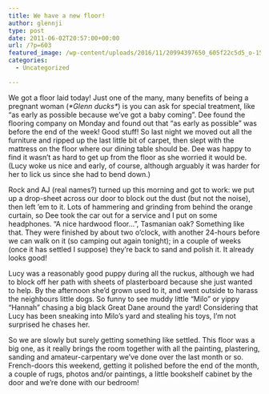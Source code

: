 ```yaml
---
title: We have a new floor!
author: glennji
type: post
date: 2011-06-02T20:57:00+00:00
url: /?p=603
featured_image: /wp-content/uploads/2016/11/20994397650_605f22c5d5_o-1568x1176.jpg
categories:
  - Uncategorized

---
```

We got a floor laid today! Just one of the many, many benefits of being a pregnant woman (_\*Glenn ducks\*_) is you can ask for special treatment, like &#8220;as early as possible because we&#8217;ve got a baby coming&#8221;. Dee found the flooring company on Monday and found out that &#8220;as early as possible&#8221; was before the end of the week! Good stuff! So last night we moved out all the furniture and ripped up the last little bit of carpet, then slept with the mattress on the floor where our dining table should be. Dee was happy to find it wasn&#8217;t as hard to get up from the floor as she worried it would be. (Lucy woke us nice and early, of course, although arguably it was harder for her to lick us since she had to bend down.)
  
Rock and AJ (real names?) turned up this morning and got to work: we put up a drop-sheet across our door to block out the dust (but not the noise), then left &#8217;em to it. Lots of hammering and grinding from behind the orange curtain, so Dee took the car out for a service and I put on some headphones. &#8220;A nice hardwood floor&#8230;&#8221;, Tasmanian oak? Something like that. They were finished by about two o&#8217;clock, with another 24-hours before we can walk on it (so camping out again tonight); in a couple of weeks (once it has settled I suppose) they&#8217;re back to sand and polish it. It already looks good!
  
Lucy was a reasonably good puppy during all the ruckus, although we had to block off her path with sheets of plasterboard because she just wanted to help. By the afternoon she&#8217;d grown used to it, and went outside to harass the neighbours little dogs. So funny to see muddy little &#8220;Milo&#8221; or yippy &#8220;Hannah&#8221; chasing a big black Great Dane around the yard! Considering that Lucy has been sneaking into Milo&#8217;s yard and stealing his toys, I&#8217;m not surprised he chases her.
  
So we are slowly but surely getting something like settled. This floor was a big one, as it really brings the room together with all the painting, plastering, sanding and amateur-carpentary we&#8217;ve done over the last month or so. French-doors this weekend, getting it polished before the end of the month, a couple of rugs, photos and/or paintings, a little bookshelf cabinet by the door and we&#8217;re done with our bedroom!
  
<img src="https://blogger.googleusercontent.com/tracker/13967566-8514219096624327080?l=familybandwagon.blogspot.com" width="1" height="1" />

